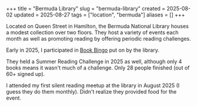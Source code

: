 +++
title = "Bermuda Library"
slug = "bermuda-library"
created = 2025-08-02
updated = 2025-08-27
tags = ["location", "bermuda"]
aliases = []
+++

Located on Queen Street in Hamilton, the Bermuda National Library houses a modest collection over two floors. They host a variety of events each month as well as promoting reading by offering periodic reading challenges.

Early in 2025, I participated in [Book Bingo](/posts/book-bingo) put on by the library.

They held a Summer Reading Challenge in 2025 as well, although only 4 books means it wasn't much of a challenge. Only 28 people finished (out of 60+ signed up).

I attended my first silent reading meetup at the library in August 2025 (I guess they do them monthly). Didn't realize they provided food for the event.


